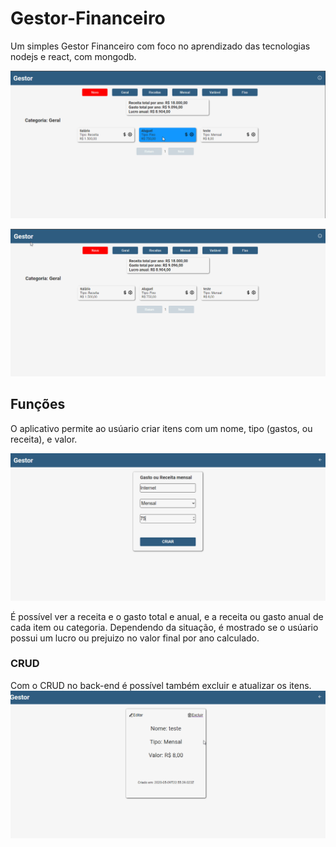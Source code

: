 # Gestor-Financeiro
Um simples Gestor Financeiro com foco no aprendizado das tecnologias nodejs e react, com mongodb.

![Gestor](https://github.com/Nadno/Gestor-Financeiro/blob/master/Gestor-incio.png)

![Gif Gestor](https://github.com/Nadno/Gestor-Financeiro/blob/master/GestorGif.gif)

## Funções
O aplicativo permite ao usúario criar itens com um nome, tipo (gastos, ou receita), e valor.

![Gif Gestor](https://github.com/Nadno/Gestor-Financeiro/blob/master/Gestor-novo.png)

É possível ver a receita e o gasto total e anual, e a receita ou gasto anual de cada item ou categoria.
Dependendo da situação, é mostrado se o usúario possui um lucro ou prejuizo no valor final por ano calculado.

### CRUD
Com o CRUD no back-end é possível também excluir e atualizar os itens.
![Editar](https://github.com/Nadno/Gestor-Financeiro/blob/master/Gestor-edit.png)
